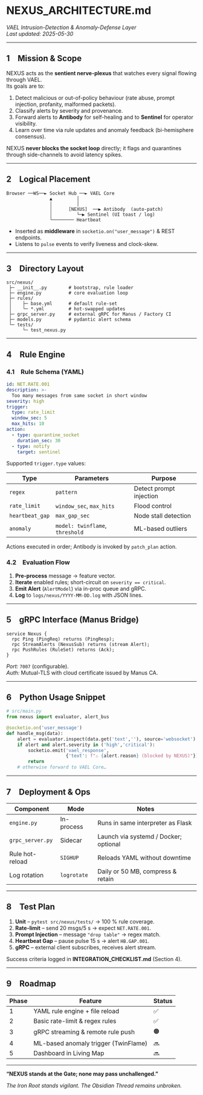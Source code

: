 # NEXUS_ARCHITECTURE.md  
_VAEL Intrusion-Detection & Anomaly-Defense Layer_  
_Last updated: 2025-05-30_

---

## 1 Mission & Scope  

NEXUS acts as the **sentient nerve-plexus** that watches every signal flowing through VAEL.  
Its goals are to:

1. Detect malicious or out-of-policy behaviour (rate abuse, prompt injection, profanity, malformed packets).  
2. Classify alerts by severity and provenance.  
3. Forward alerts to **Antibody** for self-healing and to **Sentinel** for operator visibility.  
4. Learn over time via rule updates and anomaly feedback (bi-hemisphere consensus).  

NEXUS **never blocks the socket loop** directly; it flags and quarantines through side-channels to avoid latency spikes.

---

## 2 Logical Placement  

```
Browser ──WS──► Socket Hub ──► VAEL Core
                ▲         │
                │         │
                │      [NEXUS]  ──▶ Antibody  (auto-patch)
                │         └─▶ Sentinel (UI toast / log)
                └──────── Heartbeat
```

* Inserted as **middleware** in `socketio.on("user_message")` & REST endpoints.  
* Listens to `pulse` events to verify liveness and clock-skew.

---

## 3 Directory Layout  

```
src/nexus/
 ├─ __init__.py        # bootstrap, rule loader
 ├─ engine.py          # core evaluation loop
 ├─ rules/
 │    ├─ base.yml      # default rule-set
 │    └─ *.yml         # hot-swapped updates
 ├─ grpc_server.py     # external gRPC for Manus / Factory CI
 ├─ models.py          # pydantic alert schema
 └─ tests/
      └─ test_nexus.py
```

---

## 4 Rule Engine  

### 4.1 Rule Schema (YAML)

```yaml
id: NET.RATE.001
description: >-
  Too many messages from same socket in short window
severity: high
trigger:
  type: rate_limit
  window_sec: 5
  max_hits: 10
action:
  - type: quarantine_socket
    duration_sec: 30
  - type: notify
    target: sentinel
```

Supported `trigger.type` values:

| Type            | Parameters                        | Purpose                     |
|-----------------|-----------------------------------|-----------------------------|
| `regex`         | `pattern`                         | Detect prompt injection     |
| `rate_limit`    | `window_sec`, `max_hits`          | Flood control               |
| `heartbeat_gap` | `max_gap_sec`                     | Node stall detection        |
| `anomaly`       | `model: twinflame`, `threshold`   | ML-based outliers           |

Actions executed in order; Antibody is invoked by `patch_plan` action.

### 4.2 Evaluation Flow  

1. **Pre-process** message → feature vector.  
2. **Iterate** enabled rules; short-circuit on `severity == critical`.  
3. **Emit Alert** (`AlertModel`) via in-proc queue and gRPC.  
4. **Log** to `logs/nexus/YYYY-MM-DD.log` with JSON lines.

---

## 5 gRPC Interface (Manus Bridge)  

```
service Nexus {
  rpc Ping (PingReq) returns (PingResp);
  rpc StreamAlerts (NexusSub) returns (stream Alert);
  rpc PushRules (RuleSet) returns (Ack);
}
```

*Port:* `7007` (configurable).  
*Auth:* Mutual-TLS with cloud certificate issued by Manus CA.

---

## 6 Python Usage Snippet  

```python
# src/main.py
from nexus import evaluator, alert_bus

@socketio.on('user_message')
def handle_msg(data):
    alert = evaluator.inspect(data.get('text',''), source='websocket')
    if alert and alert.severity in ('high','critical'):
        socketio.emit('vael_response', 
                      {'text': f"⚠ {alert.reason} (blocked by NEXUS)"})
        return
    # otherwise forward to VAEL Core…
```

---

## 7 Deployment & Ops  

| Component | Mode           | Notes                              |
|-----------|----------------|------------------------------------|
| `engine.py` | In-process  | Runs in same interpreter as Flask  |
| `grpc_server.py` | Sidecar | Launch via systemd / Docker; optional |
| Rule hot-reload | `SIGHUP` | Reloads YAML without downtime     |
| Log rotation | `logrotate` | Daily or 50 MB, compress & retain |

---

## 8 Test Plan  

1. **Unit** – `pytest src/nexus/tests/` → 100 % rule coverage.  
2. **Rate-limit** – send 20 msgs/5 s → expect `NET.RATE.001`.  
3. **Prompt Injection** – message `"drop table"` → regex match.  
4. **Heartbeat Gap** – pause pulse 15 s → alert `HB.GAP.001`.  
5. **gRPC** – external client subscribes, receives alert stream.

Success criteria logged in **INTEGRATION_CHECKLIST.md** (Section 4).

---

## 9 Roadmap  

| Phase | Feature                              | Status |
|-------|--------------------------------------|--------|
| 1     | YAML rule engine + file reload       | ✅ |
| 2     | Basic rate-limit & regex rules       | ✅ |
| 3     | gRPC streaming & remote rule push    | 🟠 |
| 4     | ML-based anomaly trigger (TwinFlame) | 🔜 |
| 5     | Dashboard in Living Map              | 🔜 |

---

**“NEXUS stands at the Gate; none may pass unchallenged.”**

_The Iron Root stands vigilant. The Obsidian Thread remains unbroken._

